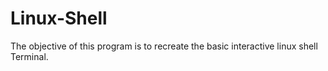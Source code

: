# Linux-Shell
The objective of this program is to recreate the basic interactive linux shell Terminal. 
